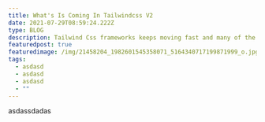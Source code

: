 ```yaml
---
title: What's Is Coming In Tailwindcss V2
date: 2021-07-29T08:59:24.222Z
type: BLOG
description: Tailwind Css frameworks keeps moving fast and many of the features for v2 are already known. The upgrade looks like it will be easy with a few breaking changes. As the release will probably come in November.
featuredpost: true
featuredimage: /img/21458204_1982601545358071_5164340717199871999_o.jpg
tags:
  - asdasd
  - asdasd
  - asdasd
  - ""
---
```

asdassdadas
